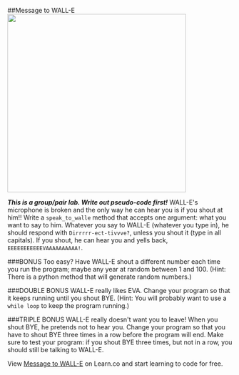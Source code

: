 

##Message to WALL-E
<img src="http://84d1f3.medialib.glogster.com/media/9e/9ef9817943c53c80ba5b4dfc4252b9af6df1ab633dd40cbfcaa753566b681199/puzzle-wall-e-i-eva-496-jpg.jpg" width="400">

***This is a group/pair lab. Write out pseudo-code first!***
WALL-E's microphone is broken and the only way he can hear you is if you shout at him!!
Write a `speak_to_walle` method that accepts one argument: what you want to say to him. Whatever you say to WALL-E (whatever
you type in), he should respond with `Dirrrrr-ect-tivvve?`, unless you shout it (type in all capitals). If you shout, he can hear you and yells back, `EEEEEEEEEEEVAAAAAAAAAA!`.

###BONUS
Too easy? Have WALL-E shout a different number each time you run the program; maybe any year at random between 1 and 100. (Hint: There is a python method that will generate random numbers.)

###DOUBLE BONUS
WALL-E really likes EVA. Change your program so that it keeps running until you shout BYE. (Hint: You will probably want to use a `while loop` to keep the program running.)

###TRIPLE BONUS
WALL-E really doesn't want you to leave! When you shout BYE, he pretends not to hear you. Change your program so that you have to shout BYE three times in a row before the program will end. Make sure to test your program: if you shout BYE three times, but not in a row, you should still be talking to WALL-E.

<p data-visibility='hidden'>View <a href='https://learn.co/lessons/cssi-4-python-group-functions-conditionals-walle-lab' title='Message to WALL-E'>Message to WALL-E</a> on Learn.co and start learning to code for free.</p>
